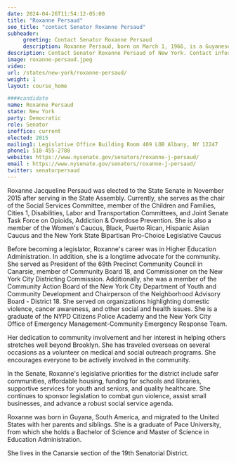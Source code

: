 ```yaml
---
date: 2024-04-26T11:54:12-05:00
title: "Roxanne Persaud"
seo_title: "contact Senator Roxanne Persaud"
subheader:
     greeting: Contact Senator Roxanne Persaud
     description: Roxanne Persaud, born on March 1, 1966, is a Guyanese-American politician. She is a member of the Democratic party and represents the 19th district in the New York Senate. The 19th district includes portions of Canarsie, East New York, Brownsville, Mill Basin, Sheepshead Bay, Bergen Beach, Marine Park, Flatlands, Ocean Hill, and Starrett City in Brooklyn.
description: Contact Senator Roxanne Persaud of New York. Contact information for Roxanne Persaud includes email address, phone number, and mailing address.
image: roxanne-persaud.jpeg
video:
url: /states/new-york/roxanne-persaud/
weight: 1
layout: course_home

####candidate
name: Roxanne Persaud
state: New York
party: Democratic
role: Senator
inoffice: current
elected: 2015
mailing1: Legislative Office Building Room 409 LOB Albany, NY 12247
phone1: 518-455-2788
website: https://www.nysenate.gov/senators/roxanne-j-persaud/
email : https://www.nysenate.gov/senators/roxanne-j-persaud/
twitter: senatorpersaud
---
```


Roxanne Jacqueline Persaud was elected to the State Senate in November 2015 after serving in the State Assembly.  Currently, she serves as the chair of the Social Services Committee, member of the Children and Families, Cities 1, Disabilities, Labor and Transportation Committees, and Joint Senate Task Force on Opioids, Addiction & Overdose Prevention.  She is also a member of the Women's Caucus, Black, Puerto Rican, Hispanic Asian Caucus and the New York State Bipartisan Pro-Choice Legislative Caucus

Before becoming a legislator, Roxanne's career was in Higher Education Administration.  In addition, she is a longtime advocate for the community.  She served as President of the 69th Precinct Community Council in Canarsie, member of Community Board 18, and Commissioner on the New York City Districting Commission.  Additionally, she was a member of the Community Action Board of the New York City Department of Youth and Community Development and Chairperson of the Neighborhood Advisory Board - District 18.  She served on organizations highlighting domestic violence, cancer awareness, and other social and health issues.  She is a graduate of the NYPD Citizens Police Academy and the New York City Office of Emergency Management-Community Emergency Response Team.

Her dedication to community involvement and her interest in helping others stretches well beyond Brooklyn.  She has traveled overseas on several occasions as a volunteer on medical and social outreach programs.  She encourages everyone to be actively involved in the community.

In the Senate, Roxanne's legislative priorities for the district include safer communities, affordable housing, funding for schools and libraries, supportive services for youth and seniors, and quality healthcare.  She continues to sponsor legislation to combat gun violence, assist small businesses, and advance a robust social service agenda.

Roxanne was born in Guyana, South America, and migrated to the United States with her parents and siblings.  She is a graduate of Pace University, from which she holds a Bachelor of Science and Master of Science in Education Administration.

She lives in the Canarsie section of the 19th Senatorial District.
